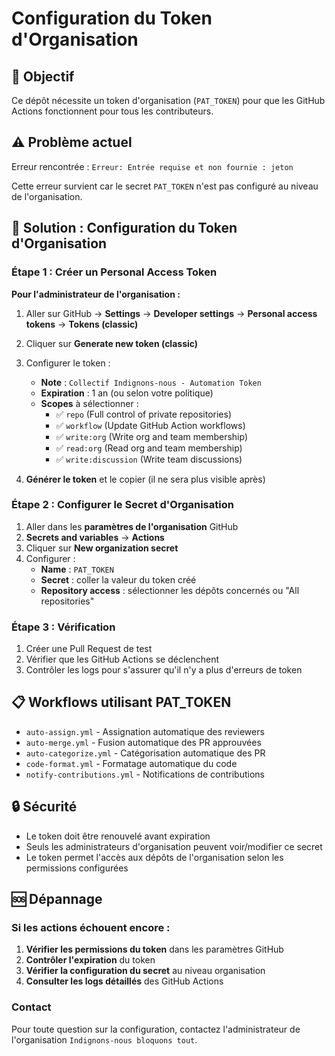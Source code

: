 # Configuration du Token d'Organisation

## 🎯 Objectif

Ce dépôt nécessite un token d'organisation (`PAT_TOKEN`) pour que les GitHub Actions fonctionnent pour tous les contributeurs.

## ⚠️ Problème actuel

Erreur rencontrée : `Erreur: Entrée requise et non fournie : jeton`

Cette erreur survient car le secret `PAT_TOKEN` n'est pas configuré au niveau de l'organisation.

## 🔧 Solution : Configuration du Token d'Organisation

### Étape 1 : Créer un Personal Access Token

**Pour l'administrateur de l'organisation :**

1. Aller sur GitHub → **Settings** → **Developer settings** → **Personal access tokens** → **Tokens (classic)**
2. Cliquer sur **Generate new token (classic)**
3. Configurer le token :
   - **Note** : `Collectif Indignons-nous - Automation Token`
   - **Expiration** : 1 an (ou selon votre politique)
   - **Scopes** à sélectionner :
     - ✅ `repo` (Full control of private repositories)
     - ✅ `workflow` (Update GitHub Action workflows)
     - ✅ `write:org` (Write org and team membership)
     - ✅ `read:org` (Read org and team membership)
     - ✅ `write:discussion` (Write team discussions)

4. **Générer le token** et le copier (il ne sera plus visible après)

### Étape 2 : Configurer le Secret d'Organisation

1. Aller dans les **paramètres de l'organisation** GitHub
2. **Secrets and variables** → **Actions**
3. Cliquer sur **New organization secret**
4. Configurer :
   - **Name** : `PAT_TOKEN`
   - **Secret** : coller la valeur du token créé
   - **Repository access** : sélectionner les dépôts concernés ou "All repositories"

### Étape 3 : Vérification

1. Créer une Pull Request de test
2. Vérifier que les GitHub Actions se déclenchent
3. Contrôler les logs pour s'assurer qu'il n'y a plus d'erreurs de token

## 📋 Workflows utilisant PAT_TOKEN

- `auto-assign.yml` - Assignation automatique des reviewers
- `auto-merge.yml` - Fusion automatique des PR approuvées  
- `auto-categorize.yml` - Catégorisation automatique des PR
- `code-format.yml` - Formatage automatique du code
- `notify-contributions.yml` - Notifications de contributions

## 🔒 Sécurité

- Le token doit être renouvelé avant expiration
- Seuls les administrateurs d'organisation peuvent voir/modifier ce secret
- Le token permet l'accès aux dépôts de l'organisation selon les permissions configurées

## 🆘 Dépannage

### Si les actions échouent encore :

1. **Vérifier les permissions du token** dans les paramètres GitHub
2. **Contrôler l'expiration** du token
3. **Vérifier la configuration du secret** au niveau organisation
4. **Consulter les logs détaillés** des GitHub Actions

### Contact

Pour toute question sur la configuration, contactez l'administrateur de l'organisation `Indignons-nous bloquons tout`.
